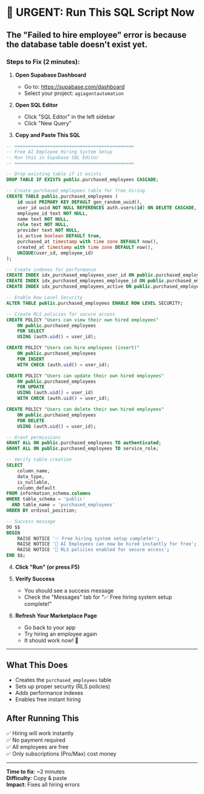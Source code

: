 # 🚨 URGENT: Run This SQL Script Now

## The "Failed to hire employee" error is because the database table doesn't exist yet.

### Steps to Fix (2 minutes):

1. **Open Supabase Dashboard**
   - Go to: https://supabase.com/dashboard
   - Select your project: `agiagentautomation`

2. **Open SQL Editor**
   - Click "SQL Editor" in the left sidebar
   - Click "New Query"

3. **Copy and Paste This SQL**

```sql
-- ============================================
-- Free AI Employee Hiring System Setup
-- Run this in Supabase SQL Editor
-- ============================================

-- Drop existing table if it exists
DROP TABLE IF EXISTS public.purchased_employees CASCADE;

-- Create purchased_employees table for free hiring
CREATE TABLE public.purchased_employees (
    id uuid PRIMARY KEY DEFAULT gen_random_uuid(),
    user_id uuid NOT NULL REFERENCES auth.users(id) ON DELETE CASCADE,
    employee_id text NOT NULL,
    name text NOT NULL,
    role text NOT NULL,
    provider text NOT NULL,
    is_active boolean DEFAULT true,
    purchased_at timestamp with time zone DEFAULT now(),
    created_at timestamp with time zone DEFAULT now(),
    UNIQUE(user_id, employee_id)
);

-- Create indexes for performance
CREATE INDEX idx_purchased_employees_user_id ON public.purchased_employees(user_id);
CREATE INDEX idx_purchased_employees_employee_id ON public.purchased_employees(employee_id);
CREATE INDEX idx_purchased_employees_active ON public.purchased_employees(is_active) WHERE is_active = true;

-- Enable Row Level Security
ALTER TABLE public.purchased_employees ENABLE ROW LEVEL SECURITY;

-- Create RLS policies for secure access
CREATE POLICY "Users can view their own hired employees"
    ON public.purchased_employees
    FOR SELECT
    USING (auth.uid() = user_id);

CREATE POLICY "Users can hire employees (insert)"
    ON public.purchased_employees
    FOR INSERT
    WITH CHECK (auth.uid() = user_id);

CREATE POLICY "Users can update their own hired employees"
    ON public.purchased_employees
    FOR UPDATE
    USING (auth.uid() = user_id)
    WITH CHECK (auth.uid() = user_id);

CREATE POLICY "Users can delete their own hired employees"
    ON public.purchased_employees
    FOR DELETE
    USING (auth.uid() = user_id);

-- Grant permissions
GRANT ALL ON public.purchased_employees TO authenticated;
GRANT ALL ON public.purchased_employees TO service_role;

-- Verify table creation
SELECT 
    column_name, 
    data_type, 
    is_nullable,
    column_default
FROM information_schema.columns
WHERE table_schema = 'public' 
  AND table_name = 'purchased_employees'
ORDER BY ordinal_position;

-- Success message
DO $$
BEGIN
    RAISE NOTICE '✅ Free hiring system setup complete!';
    RAISE NOTICE '👥 AI Employees can now be hired instantly for free';
    RAISE NOTICE '🔐 RLS policies enabled for secure access';
END $$;
```

4. **Click "Run" (or press F5)**

5. **Verify Success**
   - You should see a success message
   - Check the "Messages" tab for "✅ Free hiring system setup complete!"

6. **Refresh Your Marketplace Page**
   - Go back to your app
   - Try hiring an employee again
   - It should work now! 🎉

---

## What This Does

- Creates the `purchased_employees` table
- Sets up proper security (RLS policies)
- Adds performance indexes
- Enables free instant hiring

## After Running This

✅ Hiring will work instantly  
✅ No payment required  
✅ All employees are free  
✅ Only subscriptions (Pro/Max) cost money

---

**Time to fix**: ~2 minutes  
**Difficulty**: Copy & paste  
**Impact**: Fixes all hiring errors

